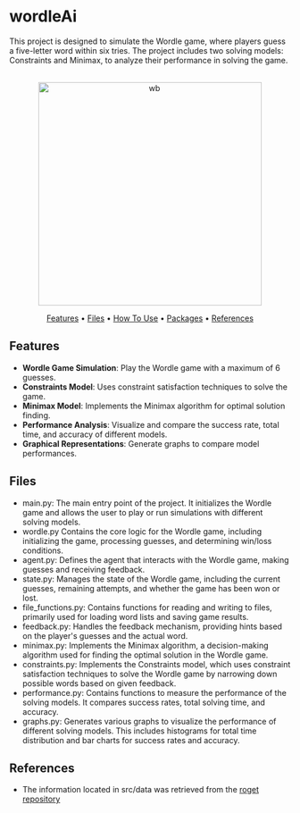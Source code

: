 # wordleAi
This project is designed to simulate the Wordle game, where players guess a five-letter word within six tries. The project includes two solving models: Constraints and Minimax, to analyze their performance in solving the game.

<p align="center">
  <br>
  <img src="https://i.giphy.com/62HRHz7zZZYThhTwEI.webp" alt="wb" width="400">
  <br>
</p>
<p align="center" >
  <a href="#features">Features</a> •
  <a href="#Files">Files</a> •
  <a href="#how-to-use">How To Use</a> •
  <a href="#packages">Packages</a>  • 
  <a href="#packages">References</a>  
</p>

## Features
- **Wordle Game Simulation**: Play the Wordle game with a maximum of 6 guesses.
- **Constraints Model**: Uses constraint satisfaction techniques to solve the game.
- **Minimax Model**: Implements the Minimax algorithm for optimal solution finding.
- **Performance Analysis**: Visualize and compare the success rate, total time, and accuracy of different models.
- **Graphical Representations**: Generate graphs to compare model performances.

## Files
- main.py: The main entry point of the project. It initializes the Wordle game and allows the user to play or run simulations with different solving models.
- wordle.py
  Contains the core logic for the Wordle game, including initializing the game, processing guesses, and determining win/loss conditions.
- agent.py: Defines the agent that interacts with the Wordle game, making guesses and receiving feedback.
- state.py: Manages the state of the Wordle game, including the current guesses, remaining attempts, and whether the game has been won or lost.
- file_functions.py: Contains functions for reading and writing to files, primarily used for loading word lists and saving game results.
- feedback.py: Handles the feedback mechanism, providing hints based on the player's guesses and the actual word.
- minimax.py: Implements the Minimax algorithm, a decision-making algorithm used for finding the optimal solution in the Wordle game.
- constraints.py: Implements the Constraints model, which uses constraint satisfaction techniques to solve the Wordle game by narrowing down possible words based on given feedback.
- performance.py: Contains functions to measure the performance of the solving models. It compares success rates, total solving time, and accuracy.
- graphs.py: Generates various graphs to visualize the performance of different solving models. This includes histograms for total time distribution and bar charts for success rates and accuracy.

## References
- The information located in src/data was retrieved from the [roget repository](https://github.com/jonhoo/roget/tree/main)
